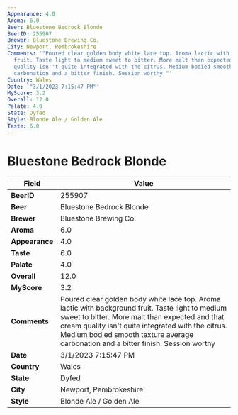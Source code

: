 ```yaml
---
Appearance: 4.0
Aroma: 6.0
Beer: Bluestone Bedrock Blonde
BeerID: 255907
Brewer: Bluestone Brewing Co.
City: Newport, Pembrokeshire
Comments: '"Poured clear golden body white lace top. Aroma lactic with background
  fruit. Taste light to medium sweet to bitter. More malt than expected and that cream
  quality isn''t quite integrated with the citrus. Medium bodied smooth texture average
  carbonation and a bitter finish. Session worthy "'
Country: Wales
Date: '"3/1/2023 7:15:47 PM"'
MyScore: 3.2
Overall: 12.0
Palate: 4.0
State: Dyfed
Style: Blonde Ale / Golden Ale
Taste: 6.0
---
```


# Bluestone Bedrock Blonde

| Field         | Value |
|---------------|-------|
| **BeerID** | 255907 |
| **Beer** | Bluestone Bedrock Blonde |
| **Brewer** | Bluestone Brewing Co. |
| **Aroma** | 6.0 |
| **Appearance** | 4.0 |
| **Taste** | 6.0 |
| **Palate** | 4.0 |
| **Overall** | 12.0 |
| **MyScore** | 3.2 |
| **Comments** | Poured clear golden body white lace top. Aroma lactic with background fruit. Taste light to medium sweet to bitter. More malt than expected and that cream quality isn't quite integrated with the citrus. Medium bodied smooth texture average carbonation and a bitter finish. Session worthy  |
| **Date** | 3/1/2023 7:15:47 PM |
| **Country** | Wales |
| **State** | Dyfed |
| **City** | Newport, Pembrokeshire |
| **Style** | Blonde Ale / Golden Ale |
